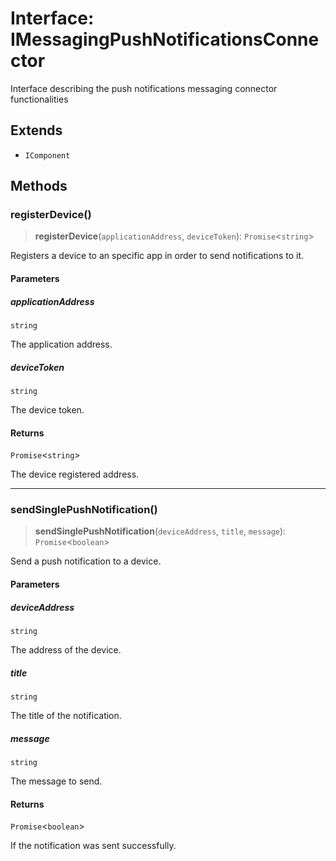 # Interface: IMessagingPushNotificationsConnector

Interface describing the push notifications messaging connector functionalities

## Extends

- `IComponent`

## Methods

### registerDevice()

> **registerDevice**(`applicationAddress`, `deviceToken`): `Promise`\<`string`\>

Registers a device to an specific app in order to send notifications to it.

#### Parameters

##### applicationAddress

`string`

The application address.

##### deviceToken

`string`

The device token.

#### Returns

`Promise`\<`string`\>

The device registered address.

***

### sendSinglePushNotification()

> **sendSinglePushNotification**(`deviceAddress`, `title`, `message`): `Promise`\<`boolean`\>

Send a push notification to a device.

#### Parameters

##### deviceAddress

`string`

The address of the device.

##### title

`string`

The title of the notification.

##### message

`string`

The message to send.

#### Returns

`Promise`\<`boolean`\>

If the notification was sent successfully.
